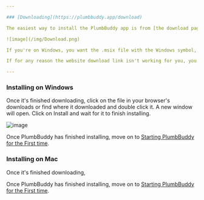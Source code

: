 ```yaml
---

### [Downloading](https://plumbbuddy.app/download)

The easiest way to install the PlumbBuddy app is from [the download page](https://plumbbuddy.app/download). There, the website will make a pretty good guess about which version you need, but you can pick another version if it guesses wrong. The one at the top is the one you'll want most of the time.

![image](/img/Download.png)

If you're on Windows, you want the .msix file with the Windows symbol, and if you're on a Mac, you want the .zip file with the 'mac os' symbol. Click on the one that's right for you and download it.

If for any reason the website download link isn't working for you, you can also download PlumbBuddy from GitHub. You can get the latest version [here](https://github.com/Llama-Logic/PlumbBuddy/releases/latest). Scroll to the bottom of the page, and download the .msix file if you're on Windowsor the .zip file if you're on Mac.

---
```


### Installing on Windows

Once it's finished downloading, click on the file in your browser's downloads or find where it downloaded and double click it. A new window will open. Click on Install and wait for it to finish installing.

![image](/img/InstallationWindow.png)

Once PlumbBuddy has finished installing, move on to [Starting PlumbBuddy for the First time](https://plumbbuddy.app/text-guides/casual-onboarding).

### Installing on Mac

Once it's finished downloading, 

Once PlumbBuddy has finished installing, move on to [Starting PlumbBuddy for the First time](https://plumbbuddy.app/text-guides/casual-onboarding).